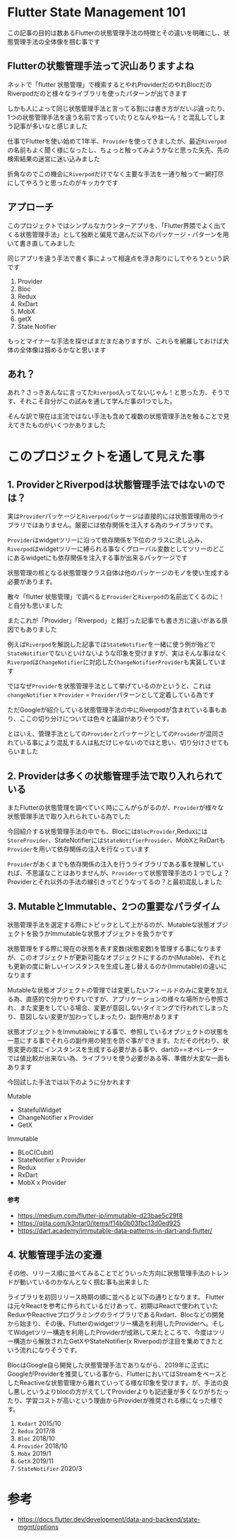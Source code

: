 # Flutter State Management 101
この記事の目的は数あるFlutterの状態管理手法の特徴とその違いを明確にし、状態管理手法の全体像を掴む事です

## Flutterの状態管理手法って沢山ありますよね

ネットで「flutter 状態管理」で検索するとやれProviderだのやれBlocだのRiverpodだのと様々なライブラリを使ったパターンが出てきます

しかも人によって同じ状態管理手法と言ってる割には書き方がだいぶ違ったり、1つの状態管理手法を違う名前で言っていたりとなんやねーん！と混乱してしまう記事が多いなと感じました

仕事でFlutterを使い始めて1年半、`Provider`を使ってきましたが、最近`Riverpod`の名前もよく聞く様になったし、ちょっと触ってみようかなと思った矢先、先の検索結果の迷宮に迷い込みました

折角なのでこの機会に`Riverpod`だけでなく主要な手法を一通り触って一網打尽にしてやろうと思ったのがキッカケです

## アプローチ

このプロジェクトではシンプルなカウンターアプリを、「Flutter界隈でよく出てくる状態管理手法」として独断と偏見で選んだ以下のパッケージ・パターンを用いて書き直してみました

同じアプリを違う手法で書く事によって相違点を浮き彫りにしてやろうという訳です

1. Provider
2. Bloc
3. Redux
4. RxDart
5. MobX
6. getX
7. State Notifier

もっとマイナーな手法を探せばまだまだありますが、これらを網羅しておけば大体の全体像は掴めるかなと思います


## あれ？

あれ？さっきあんなに言ってた`Riverpod`入ってないじゃん！と思った方、そうです、それこそ自分がこの試みを通して学んだ事の1つでした。

そんな訳で現在は主流ではない手法も含めて複数の状態管理手法を触ることで見えてきたものがいくつかありました
# このプロジェクトを通して見えた事
## 1. ProviderとRiverpodは状態管理手法ではないのでは？
実は`Provider`パッケージと`Riverpod`パッケージは直接的には状態管理用のライブラリではありません。厳密には依存関係を注入する為のライブラリです。

`Provider`はwidgetツリーに沿って依存関係を下位のクラスに流し込み、`Riverpod`はwidgetツリーに縛られる事なくグローバル変数としてツリーのどこにあるwidgetにも依存関係を注入する事が出来るパッケージです

状態管理の核となる状態管理クラス自体は他のパッケージのモノを使い生成する必要があります。

散々「flutter 状態管理」で調べると`Provider`と`Riverpod`の名前出てくるのに！と自分も思いました

またこれが「Provider」「Riverpod」と銘打った記事でも書き方に違いがある原因でもありました

例えば`Riverpod`を解説した記事では`StateNotifier`を一緒に使う例が殆どで`StateNotifier`でないといけないような印象を受けますが、実はそんな事はなく`Riverpod`は`ChangeNotifier`に対応した`ChangeNotifierProvider`も実装しています

ではなぜ`Provider`を状態管理手法として挙げているのかというと、これは`changeNotifier` x `Provider` = `Provider`パターンとして定着している為です

ただGoogleが紹介している状態管理手法の中にRiverpodが含まれている事もあり、ここの切り分けについては色々と議論がありそうです。

とはいえ、管理手法としての`Provider`とパッケージとしての`Provider`が混同されている事により混乱する人は私だけじゃないのではと思い、切り分けさせてもらいました

## 2. Providerは多くの状態管理手法で取り入れられている
またFlutterの状態管理を調べていく時にこんがらがるのが、`Provider`が様々な状態管理手法で取り入れられている為でした

今回紹介する状態管理手法の中でも、Blocには`BlocProvider`,Reduxには`StoreProvider`、StateNotifierには`StateNotifierProvider`、MobXとRxDartも`Provider`を用いて依存関係の注入を行なっています

`Provider`があくまでも依存関係の注入を行うライブラリである事を理解していれば、不思議なことはありませんが、`Provider`って状態管理手法の１つでしょ？Providerとそれ以外の手法の線引きってどうなってるの？と最初混乱しました

## 3. MutableとImmutable、2つの重要なパラダイム
状態管理手法を選定する際にトピックとして上がるのが、Mutableな状態オブジェクトを扱うかImmutableな状態オブジェクトを扱うかです

状態管理をする際に現在の状態を表す変数(状態変数)を管理する事になりますが、このオブジェクトが更新可能なオブジェクトにするのか(Mutable)、それとも更新の度に新しいインスタンスを生成し差し替えるのか(Immutable)の違いになります

Mutableな状態オブジェクトの管理では変更したいフィールドのみに変更を加える為、直感的で分かりやすいですが、アプリケーションの様々な場所から参照され、また変更をしている場合、変更が意図しないタイミングで行われてしまったり、意図しない変更が加わってしまったり、副作用があります

状態オブジェクトをImmutableにする事で、参照しているオブジェクトの状態を一意にする事でそれらの副作用の発生を防ぐ事ができます。ただその代わり、状態変更の度にインスタンスを生成する必要がある事や、dartの==オペレーターでは値比較が出来ない為、ライブラリを使う必要がある等、準備が大変な一面もあります

今回試した手法では以下のように分かれます

Mutable
- StatefulWidget
- ChangeNotifier x Provider
- GetX

Immutable
- BLoC(Cubit)
- StateNotifier x Provider
- Redux
- RxDart
- MobX x Provider
#### 参考
- https://medium.com/flutter-jp/immutable-d23bae5c29f8
- https://qiita.com/k3ntar0/items/f14b0b03fbc13d0ed925
- https://dart.academy/immutable-data-patterns-in-dart-and-flutter/


## 4. 状態管理手法の変遷
その他、リリース順に並べてみることでどういった方向に状態管理手法のトレンドが動いているのかなんとなく掴む事も出来ました

ライブラリを初回リリース時期の順に並べると以下の通りとなります。
Flutterは元々Reactを参考に作られているだけあって、初期はReactで使われていたReduxやReactiveプログラミングのライブラリであるRxdart、Blocなどの開発から始まり、その後、Flutterのwidgetツリー構造を利用したProviderへ。そしてWidgetツリー構造を利用したProviderが成熟して来たところで、今度はツリー構造から解放されたGetXやStateNotifier(x Riverpod)が注目を集めてきたという流れになりそうです。

BlocはGoogle自ら開発した状態管理手法でありながら、2019年に正式にGoogleがProviderを推奨している事から、FlutterにおいてはStreamをベースとしたReactiveな状態管理から離れていってる様な印象を受けます。が、手法の良し悪しというよりblocの方がえてしてProviderよりも記述量が多くなりがちだったり、学習コストが高いという理由からProviderが推奨される様になった様です。

1. `Rxdart` 2015/10
2. `Redux` 2017/8
3. `Bloc` 2018/10
4. `Provider` 2018/10
5. `Mobx` 2019/1
6. `GetX` 2019/11
7. `StateNotifier` 2020/3

# 参考
- https://docs.flutter.dev/development/data-and-backend/state-mgmt/options
